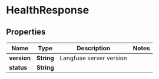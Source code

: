 

# HealthResponse


## Properties

| Name | Type | Description | Notes |
|------------ | ------------- | ------------- | -------------|
|**version** | **String** | Langfuse server version |  |
|**status** | **String** |  |  |



